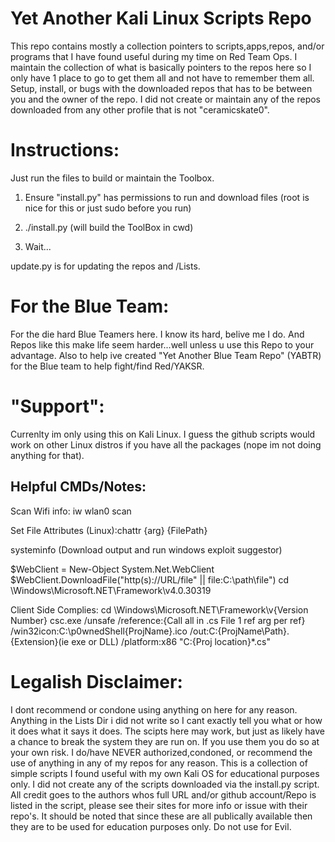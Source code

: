 # Yet Another Kali Linux Scripts Repo
This repo contains mostly a collection pointers to scripts,apps,repos, and/or programs that I have found useful during my time on Red Team Ops. I maintain the collection of what is basically pointers to the repos here so I only have 1 place to go to get them all and not have to remember them all. Setup, install, or bugs with the downloaded repos that has to be between you and the owner of the repo. I did not create or maintain any of the repos downloaded from any other profile that is not "ceramicskate0".

# Instructions:
Just run the files to build or maintain the Toolbox.

1. Ensure "install.py" has permissions to run and download files (root is nice for this or just sudo before you run)

2. ./install.py (will build the ToolBox in cwd)

3. Wait...

update.py is for updating the repos and /Lists.

# For the Blue Team:
For the die hard Blue Teamers here. I know its hard, belive me I do. And Repos like this make life seem harder...well unless u use this Repo to your advantage. Also to help ive created "Yet Another Blue Team Repo" (YABTR) for the Blue team to help fight/find Red/YAKSR.

# "Support":
Currenlty im only using this on Kali Linux. I guess the github scripts would work on other Linux distros if you have all the packages (nope im not doing anything for that).

## Helpful CMDs/Notes:
Scan Wifi info: iw wlan0 scan

Set File Attributes (Linux):chattr {arg} {FilePath}

systeminfo (Download output and run windows exploit suggestor)

$WebClient = New-Object System.Net.WebClient
$WebClient.DownloadFile("http(s)://URL/file" || file:C:\path\file")
cd \Windows\Microsoft.NET\Framework\v4.0.30319

Client Side Complies:
cd \Windows\Microsoft.NET\Framework\v{Version Number}
csc.exe /unsafe /reference:{Call all in .cs File 1 ref arg per ref} /win32icon:C:\p0wnedShell\{ProjName}.ico /out:C:\{ProjName\Path}.{Extension}(ie exe or DLL) /platform:x86 "C:\{Proj location}\*.cs"

# Legalish Disclaimer:

I dont recommend or condone using anything on here for any reason. Anything in the Lists Dir i did not write so I cant exactly tell you what or how it does what it says it does. The scipts here may work, but just as likely have a chance to break the system they are run on. If you use them you do so at your own risk. I do/have NEVER authorized,condoned, or recommend the use of anything in any of my repos for any reason. This is a collection of simple scripts I found useful with my own Kali OS for educational purposes only. I did not create any of the scripts downloaded via the install.py script. All credit goes to the authors whos full URL and/or github account/Repo is listed in the script, please see their sites for more info or issue with their repo's. It should be noted that since these are all publically available then they are to be used for education purposes only. Do not use for Evil.
